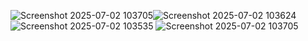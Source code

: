 ![Screenshot 2025-07-02 103705](https://github.com/user-attachments/assets/8ac3e448-5590-4e42-b8f0-11c4f766bc5f)![Screenshot 2025-07-02 103624](https://github.com/user-attachments/assets/14e981df-1a17-485e-bef9-b037ff1a6146)
![Screenshot 2025-07-02 103535](https://github.com/user-attachments/assets/8baf884a-85be-4a66-b9c0-86b14d340e73)
![Screenshot 2025-07-02 103705](https://github.com/user-attachments/assets/63e9fd99-b8fb-4488-9178-8d2560d8b802)
